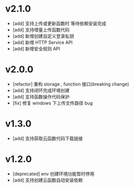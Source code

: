 # v2.1.0

-   [add] 支持上传或更新函数时 等待依赖安装完成
-   [add] 支持增量上传函数代码
-   [add] 新增创建自定义登录私钥
-   [add] 新增 HTTP Service API
-   [add] 新增安全规则 API

# v2.0.0

-   [refactor] 重构 storage , function 接口(breaking change)
-   [add] 支持闭环完成环境创建
-   [add] 支持函数操作代码保护
-   [fix] 修复 windows 下上传文件路径 bug

# v1.3.0

-   [add] 支持获取云函数代码下载链接

# v1.2.0

-   [deprecated] env 创建环境功能暂时停用
-   [add] 支持创建云函数自动安装依赖
